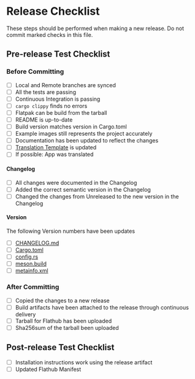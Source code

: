 # Release Checklist

These steps should be performed when making a new release. Do not commit marked checks in this file.

## Pre-release Test Checklist

### Before Committing

- [ ] Local and Remote branches are synced
- [ ] All the tests are passing
- [ ] Continuous Integration is passing
- [ ] `cargo clippy` finds no errors
- [ ] Flatpak can be build from the tarball
- [ ] README is up-to-date
- [ ] Build version matches version in Cargo.toml
- [ ] Example images still represents the project accurately
- [ ] Documentation has been updated to reflect the changes
- [ ] [Translation Template](po/Eyedropper.pot) is updated
- [ ] If possible: App was translated

#### Changelog

- [ ] All changes were documented in the Changelog
- [ ] Added the correct semantic version in the Changelog
- [ ] Changed the changes from Unreleased to the new version in the Changelog

#### Version

The following Version numbers have been updates

- [ ] [CHANGELOG.md](CHANGELOG.md)
- [ ] [Cargo.toml](Cargo.toml)
- [ ] [config.rs](src/config.rs)
- [ ] [meson.build](meson.build)
- [ ] [metainfo.xml](data/com.github.finefindus.eyedropper.metainfo.xml.in.in)

### After Committing

- [ ] Copied the changes to a new release
- [ ] Build artifacts have been attached to the release through continuous delivery
- [ ] Tarball for Flathub has been uploaded
- [ ] Sha256sum of the tarball been uploaded

## Post-release Test Checklist

- [ ] Installation instructions work using the release artifact
- [ ] Updated Flathub Manifest
